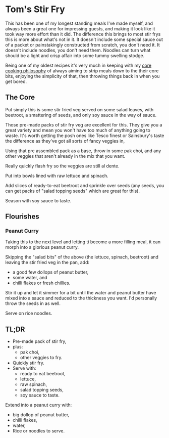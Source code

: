 # Tom's Stir Fry

This has been one of my longest standing meals I've made myself, and always
been a great one for impressing guests, and making it look like it took way
more effort than it did. The difference this brings to most stir frys this is
more about what's not in it.  It doesn't include some special sauce out of a
packet or painstakingly constructed from scratch, you don't need it.  It
doesn't include noodles, you don't need them.  Noodles can turn what should be
a light and crisp affair into some tummy swelling stodge.

Being one of my oldest recipes it's very much in keeping with my [core cooking
philosophy](./introduction.md#my-cooking-philosophy) of always aiming to strip
meals down to the their core bits, enjoying the simplicity of that, then
throwing things back in when you get bored.

## The Core

Put simply this is some stir fried veg served on some salad leaves, with
beetroot, a smattering of seeds, and only soy sauce in the way of sauce.

Those pre-made packs of stir fry veg are excellent for this.  They give you a
great variety and mean you won't have too much of anything going to waste.
It's worth getting the posh ones like Tesco finest or Sainsbury's taste the
difference as they've got all sorts of fancy veggies in,

Using that pre assembled pack as a base, throw in some pak choi, and any other
veggies that aren't already in the mix that you want.

Really quickly flash fry so the veggies are still al dente.

Put into bowls lined with raw lettuce and spinach.

Add slices of ready-to-eat beetroot and sprinkle over seeds (any seeds, you can
get packs of "salad topping seeds" which are great for this).

Season with soy sauce to taste.

## Flourishes

### Peanut Curry

Taking this to the next level and letting ti become a more filling meal, it can
morph into a glorious peanut curry.

Skipping the "salad bits" of the above (the lettuce, spinach, beetroot) and
leaving the stir fried veg in the pan, add:
- a good few dollops of peanut butter,
- some water, and
- chilli flakes or fresh chillies.

Stir it up and let it simmer for a bit until the water and peanut butter have
mixed into a sauce and reduced to the thickness you want.  I'd personally throw
the seeds in as well.

Serve on rice noodles.

## TL;DR

- Pre-made pack of stir fry,
- plus:
  - pak choi,
  - other veggies to fry.
- Quickly stir fry.
- Serve with:
  - ready to eat beetroot,
  - lettuce,
  - raw spinach,
  - salad topping seeds,
  - soy sauce to taste.

Extend into a peanut curry with:
  + big dollop of peanut butter,
  + chilli flakes,
  + water,
  + Rice or noodles to serve.
